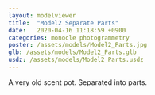 ```yaml
---
layout: modelviewer
title:  "Model2 Separate Parts"
date:   2020-04-16 11:18:59 +0900
categories: monocle photogrammetry
poster: /assets/models/Model2_Parts.jpg
glb: /assets/models/Model2_Parts.glb
usdz: /assets/models/Model2_Parts.usdz
---
```

A very old scent pot. Separated into parts.
